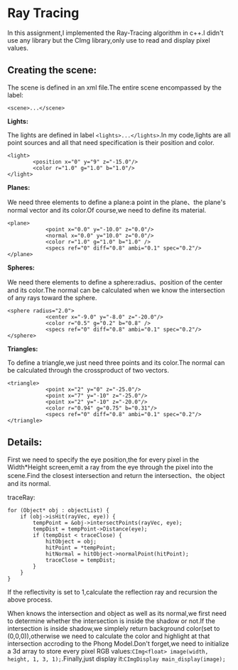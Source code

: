 # Ray Tracing #
In this assignment,I implemented the Ray-Tracing algorithm in c++.I didn't use any library but the CImg library,only use to read and display pixel values.

## Creating the scene:  ##
The scene is defined in an xml file.The entire scene encompassed by the label:

    <scene>...</scene>

**Lights:**

The lights are defined in label `<lights>...</lights>`.In my code,lights are all point sources and all that need specification is their position and color.

    <light>
			<position x="0" y="9" z="-15.0"/>
			<color r="1.0" g="1.0" b="1.0"/>
	</light>

**Planes:**

We need three elements to define a plane:a point in the plane、the plane's normal vector and its color.Of course,we need to define its material.

    <plane>
				<point x="0.0" y="-10.0" z="0.0"/>
				<normal x="0.0" y="10.0" z="0.0"/>
				<color r="1.0" g="1.0" b="1.0" />
				<specs ref="0" diff="0.8" ambi="0.1" spec="0.2"/>
	</plane>

**Spheres:**

We need there elements to define a sphere:radius、position of the center and its color.The normal can be calculated when we know the intersection of any rays toward the sphere.

    <sphere radius="2.0">
				<center x="-9.0" y="-8.0" z="-20.0"/>
				<color r="0.5" g="0.2" b="0.8" />
				<specs ref="0" diff="0.8" ambi="0.1" spec="0.2"/>
	</sphere>

**Triangles:**

To define a triangle,we just need three points and its color.The normal can be calculated through the crossproduct of two vectors.

    <triangle>
				<point x="2" y="0" z="-25.0"/>
				<point x="7" y="-10" z="-25.0"/>
				<point x="2" y="-10" z="-20.0"/>
				<color r="0.94" g="0.75" b="0.31"/>
				<specs ref="0" diff="0.8" ambi="0.1" spec="0.2"/>
	</triangle>

## Details: ##
First we need to specify the eye position,the for every pixel in the Width*Height screen,emit a ray from the eye through the pixel into the scene.Find the closest intersection and return the intersection、the object and its normal.

traceRay:

    for (Object* obj : objectList) {
		if (obj->isHit(rayVec, eye)) {
			tempPoint = &obj->intersectPoints(rayVec, eye);
			tempDist = tempPoint->Distance(eye);
			if (tempDist < traceClose) {
				hitObject = obj;
				hitPoint = *tempPoint;
				hitNormal = hitObject->normalPoint(hitPoint);
				traceClose = tempDist;
			}
		}
	}

If the reflectivity is set to 1,calculate the reflection ray and recursion the above process.

When knows the intersection and object as well as its normal,we first need to determine whether the intersection is inside the shadow or not.If the intersection is inside shadow,we simplely return background color(set to (0,0,0)),otherwise we need to calculate the color and highlight at that intersection accroding to the Phong Model.Don't forget,we need to initialize a 3d array to store every pixel RGB values:`CImg<float> image(width, height, 1, 3, 1);`.Finally,just display it:`CImgDisplay main_display(image);`